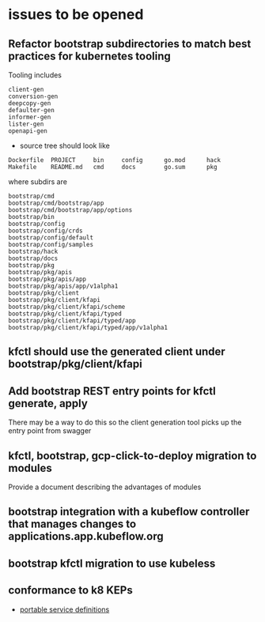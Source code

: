 # issues to be opened


## Refactor bootstrap subdirectories to match best practices for kubernetes tooling

Tooling includes 

```
client-gen
conversion-gen
deepcopy-gen
defaulter-gen
informer-gen
lister-gen
openapi-gen
```

- source tree should look like

```
Dockerfile	PROJECT		bin		config		go.mod		hack
Makefile	README.md	cmd		docs		go.sum		pkg
```

where subdirs are

```
bootstrap/cmd
bootstrap/cmd/bootstrap/app
bootstrap/cmd/bootstrap/app/options
bootstrap/bin
bootstrap/config
bootstrap/config/crds
bootstrap/config/default
bootstrap/config/samples
bootstrap/hack
bootstrap/docs
bootstrap/pkg
bootstrap/pkg/apis
bootstrap/pkg/apis/app
bootstrap/pkg/apis/app/v1alpha1
bootstrap/pkg/client
bootstrap/pkg/client/kfapi
bootstrap/pkg/client/kfapi/scheme
bootstrap/pkg/client/kfapi/typed
bootstrap/pkg/client/kfapi/typed/app
bootstrap/pkg/client/kfapi/typed/app/v1alpha1
```

## kfctl should use the generated client under bootstrap/pkg/client/kfapi

## Add bootstrap REST entry points for kfctl generate, apply

There may be a way to do this so the client generation tool picks up the entry point from swagger

## kfctl, bootstrap, gcp-click-to-deploy migration to modules

Provide a document describing the advantages of modules

## bootstrap integration with a kubeflow controller that manages changes to applications.app.kubeflow.org

## bootstrap kfctl migration to use kubeless

## conformance to k8 KEPs
- [portable service definitions](https://github.com/kubernetes/enhancements/blob/master/keps/sig-apps/0032-portable-service-definitions.md)

